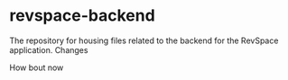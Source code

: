 # revspace-backend
The repository for housing files related to the backend for the RevSpace application.
Changes

How bout now